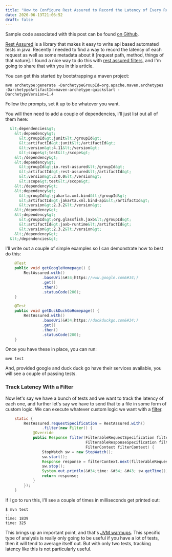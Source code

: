 ```yaml
---
title: "How to Configure Rest Assured to Record the Latency of Every Request In a Custom Way"
date: 2020-06-13T21:06:52
draft: false
---
```


Sample code associated with this post can be found [on Github](https://github.com/nfisher23/examples-testing-stuff).

[Rest Assured](https://github.com/rest-assured/rest-assured/wiki/Usage) is a library that makes it easy to write api based automated tests in java. Recently I needed to find a way to record the latency of each request as well as some metadata about it \[request path, method, things of that nature\]. I found a nice way to do this with [rest assured filters](https://github.com/rest-assured/rest-assured/wiki/Usage#filters), and I&#39;m going to share that with you in this article.

You can get this started by bootstrapping a maven project:

```
mvn archetype:generate -DarchetypeGroupId=org.apache.maven.archetypes -DarchetypeArtifactId=maven-archetype-quickstart -DarchetypeVersion=1.4
```

Follow the prompts, set it up to be whatever you want.

You will then need to add a couple of dependencies, I&#39;ll just list out all of them here:

```xml
  &lt;dependencies&gt;
    &lt;dependency&gt;
      &lt;groupId&gt;junit&lt;/groupId&gt;
      &lt;artifactId&gt;junit&lt;/artifactId&gt;
      &lt;version&gt;4.11&lt;/version&gt;
      &lt;scope&gt;test&lt;/scope&gt;
    &lt;/dependency&gt;
    &lt;dependency&gt;
      &lt;groupId&gt;io.rest-assured&lt;/groupId&gt;
      &lt;artifactId&gt;rest-assured&lt;/artifactId&gt;
      &lt;version&gt;3.0.0&lt;/version&gt;
      &lt;scope&gt;test&lt;/scope&gt;
    &lt;/dependency&gt;
    &lt;dependency&gt;
      &lt;groupId&gt;jakarta.xml.bind&lt;/groupId&gt;
      &lt;artifactId&gt;jakarta.xml.bind-api&lt;/artifactId&gt;
      &lt;version&gt;2.3.2&lt;/version&gt;
    &lt;/dependency&gt;
    &lt;dependency&gt;
      &lt;groupId&gt;org.glassfish.jaxb&lt;/groupId&gt;
      &lt;artifactId&gt;jaxb-runtime&lt;/artifactId&gt;
      &lt;version&gt;2.3.2&lt;/version&gt;
    &lt;/dependency&gt;
  &lt;/dependencies&gt;

```

I&#39;ll write out a couple of simple examples so I can demonstrate how to best do this:

```java
    @Test
    public void getGoogleHomepage() {
        RestAssured.with()
                .baseUri(&#34;https://www.google.com&#34;)
                .get()
                .then()
                .statusCode(200);
    }

    @Test
    public void getDuckDuckGoHomepage() {
        RestAssured.with()
                .baseUri(&#34;https://duckduckgo.com&#34;)
                .get()
                .then()
                .statusCode(200);
    }

```

Once you have these in place, you can run:

```
mvn test

```

And, provided google and duck duck go have their services available, you will see a couple of passing tests.

### Track Latency With a Filter

Now let&#39;s say we have a bunch of tests and we want to track the latency of each one, and further let&#39;s say we have to send that to a file in some form of custom logic. We can execute whatever custom logic we want with a [filter](https://github.com/rest-assured/rest-assured/wiki/Usage#filters).

```java
    static {
        RestAssured.requestSpecification = RestAssured.with()
                .filter(new Filter() {
            @Override
            public Response filter(FilterableRequestSpecification filterableRequestSpecification,
                                   FilterableResponseSpecification filterableResponseSpecification,
                                   FilterContext filterContext) {
                StopWatch sw = new StopWatch();
                sw.start();
                Response response = filterContext.next(filterableRequestSpecification, filterableResponseSpecification);
                sw.stop();
                System.out.println(&#34;time: &#34; &#43; sw.getTime());
                return response;
            }
        });
    }

```

If I go to run this, I&#39;ll see a couple of times in milliseconds get printed out:

```
$ mvn test
...
time: 1839
time: 325

```

This brings up an important point, and that&#39;s [JVM warmups](https://stackoverflow.com/questions/36198278/why-does-the-jvm-require-warmup). This specific type of analysis is really only going to be useful if you have a lot of tests, then it will tend to average itself out. But with only two tests, tracking latency like this is not particularly useful.
